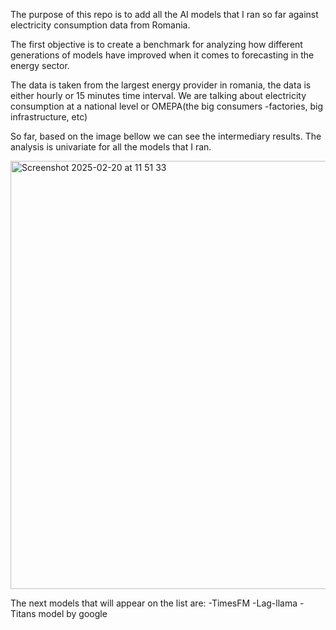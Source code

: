 The purpose of this repo is to add all the AI models that I ran so far against electricity consumption data from Romania. 

The first objective is to create a benchmark for analyzing how different generations of models have improved when it comes to forecasting in the energy sector. 

The data is taken from the largest energy provider in romania, the data is either hourly or 15 minutes time interval. We are talking about electricity consumption at a national level
or OMEPA(the big consumers -factories, big infrastructure, etc) 

So far, based on the image bellow we can  see the intermediary results. The analysis is univariate for all the models that I ran. 

<img width="685" alt="Screenshot 2025-02-20 at 11 51 33" src="https://github.com/user-attachments/assets/103a4909-2024-4ed3-bcab-42e5db4720f5" />


The next models that will appear on the list are: 
-TimesFM
-Lag-llama
-Titans model by google 

